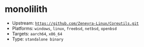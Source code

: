 # monolilith
- Upstream: [`https://github.com/Zeneyra-Linux/Coreutils.git`](https://github.com/Zeneyra-Linux/monolilith.git)
- Platforms: `windows`, `linux`, `freebsd`, `netbsd`, `openbsd`
- Targets: `aarch64`, `x86_64`
- Type: `standalone binary`